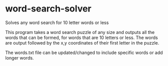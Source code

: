 # word-search-solver
Solves any word search for 10 letter words or less

This program takes a word search puzzle of any size and outputs all the words that can be formed, for words that are 10 letters or less. The words are output followed by the x,y coordinates of their first letter in the puzzle.

The words.txt file can be updated/changed to include specific words or add longer words.
